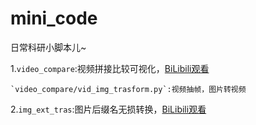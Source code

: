 # mini_code
日常科研小脚本儿~

1.`video_compare`:视频拼接比较可视化，[BiLibili观看](https://www.bilibili.com/video/BV11d4y1S7EU/?vd_source=1d5df1f3ef5b9d878809e5674ac44906)

    `video_compare/vid_img_trasform.py`:视频抽帧，图片转视频 

2.`img_ext_tras`:图片后缀名无损转换，[BiLibili观看]()
